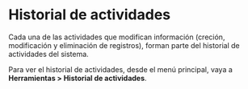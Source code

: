 # Historial de actividades

Cada una de las actividades que modifican información (creción, modificación y eliminación de registros), forman parte del historial de actividades del sistema.

Para ver el historial de actividades, desde el menú principal, vaya a **Herramientas > Historial de actividades**.
